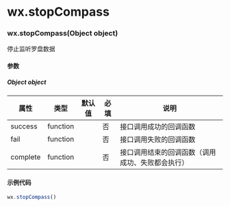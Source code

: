 # wx.stopCompass
### wx.stopCompass(Object object)

停止监听罗盘数据

#### 参数

##### Object object

属性       | 类型       | 默认值 | 必填 | 说明                      
-------- | -------- | --- | -- | ------------------------
success  | function |     | 否  | 接口调用成功的回调函数             
fail     | function |     | 否  | 接口调用失败的回调函数             
complete | function |     | 否  | 接口调用结束的回调函数（调用成功、失败都会执行）

#### 示例代码

```js
wx.stopCompass()
```